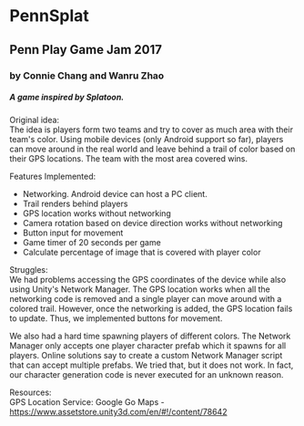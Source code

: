 # PennSplat

## Penn Play Game Jam 2017
### by Connie Chang and Wanru Zhao

##### A game inspired by Splatoon.

Original idea:  
The idea is players form two teams and try to cover as much area with their team's color. Using mobile devices (only Android support so far), players can move around in the real world and leave behind a trail of color based on their GPS locations. The team with the most area covered wins.

Features Implemented:
- Networking. Android device can host a PC client.  
- Trail renders behind players  
- GPS location works without networking  
- Camera rotation based on device direction works without networking
- Button input for movement  
- Game timer of 20 seconds per game  
- Calculate percentage of image that is covered with player color  

Struggles:  
We had problems accessing the GPS coordinates of the device while also using Unity's Network Manager. The GPS location works when all the networking code is removed and a single player can move around with a colored trail. However, once the networking is added, the GPS location fails to update. Thus, we implemented buttons for movement.

We also had a hard time spawning players of different colors. The Network Manager only accepts one player character prefab which it spawns for all players. Online solutions say to create a custom Network Manager script that can accept multiple prefabs. We tried that, but it does not work. In fact, our character generation code is never executed for an unknown reason.

Resources:  
GPS Location Service: Google Go Maps - https://www.assetstore.unity3d.com/en/#!/content/78642  

